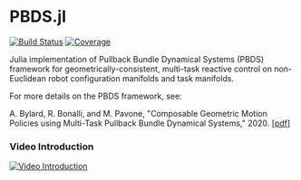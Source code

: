 # PBDS.jl

[![Build Status](https://travis-ci.com/StanfordASL/PBDS.jl.svg?branch=main)](https://travis-ci.com/StanfordASL/PBDS.jl)
[![Coverage](https://codecov.io/gh/StanfordASL/PBDS.jl/branch/main/graph/badge.svg)](https://codecov.io/gh/StanfordASL/PBDS.jl)

Julia implementation of Pullback Bundle Dynamical Systems (PBDS) framework for geometrically-consistent, multi-task reactive control on non-Euclidean robot configuration manifolds and task manifolds.

For more details on the PBDS framework, see:

A. Bylard, R. Bonalli, and M. Pavone, "Composable Geometric Motion Policies using Multi-Task Pullback Bundle Dynamical Systems," 2020. [[pdf]](http://asl.stanford.edu/wp-content/papercite-data/pdf/Bylard.Bonalli.Pavone.ICRA2021.pdf)

### Video Introduction
[![Video Introduction](https://user-images.githubusercontent.com/19652890/101411579-11370380-3896-11eb-887a-0ecec2bd9c65.png)](https://youtu.be/-NzsbF5hQ44)

